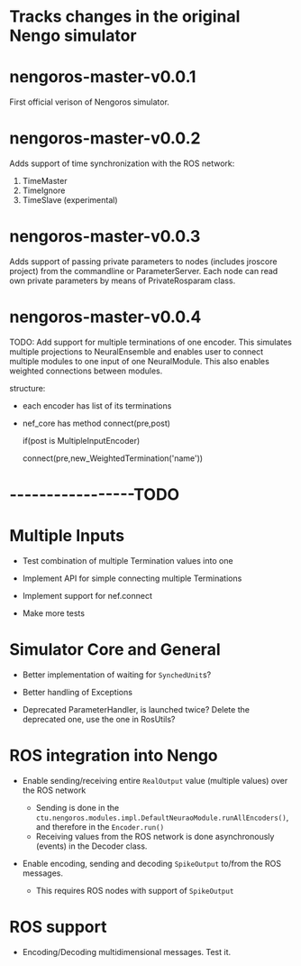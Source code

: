 Tracks changes in the original Nengo simulator
======================================

# nengoros-master-v0.0.1

First official verison of Nengoros simulator. 

# nengoros-master-v0.0.2

Adds support of time synchronization with the ROS network:

1. TimeMaster
2. TimeIgnore
3. TimeSlave (experimental)
	
# nengoros-master-v0.0.3

Adds support of passing private parameters to nodes (includes jroscore project) from the commandline or ParameterServer. 
Each node can read own private parameters by means of PrivateRosparam class.

# nengoros-master-v0.0.4

TODO: Add support for multiple terminations of one encoder. This simulates multiple projections to NeuralEnsemble and enables user to connect multiple modules to one input of one NeuralModule. This also enables weighted connections between modules.

structure:

* each encoder has list of its terminations	
* nef_core has method connect(pre,post)

	if(post is MultipleInputEncoder)

	connect(pre,new_WeightedTermination('name'))

-----------------TODO
==========================
# Multiple Inputs

* Test combination of multiple Termination values into one

* Implement API for simple connecting multiple Terminations

* Implement support for nef.connect

* Make more tests


# Simulator Core and General

* Better implementation of waiting for `SynchedUnit`s?

* Better handling of Exceptions

* Deprecated ParameterHandler, is launched twice? Delete the deprecated one, use the one in RosUtils?


# ROS integration into Nengo

* Enable sending/receiving entire `RealOutput` value (multiple values) over the ROS network 

	* Sending is done in the `ctu.nengoros.modules.impl.DefaultNeuraoModule.runAllEncoders()`, and therefore in the `Encoder.run()`
	* Receiving values from the ROS network is done asynchronously (events) in the Decoder class.
	
* Enable encoding, sending and decoding `SpikeOutput` to/from the ROS messages. 

	* This requires ROS nodes with support of `SpikeOutput`


# ROS support 

* Encoding/Decoding multidimensional messages. Test it.